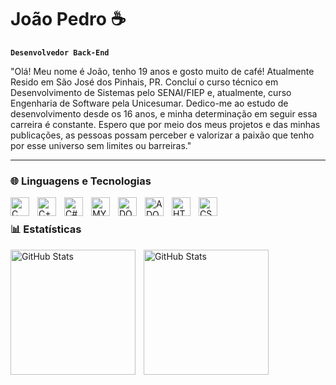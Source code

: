 # João Pedro ☕

**`Desenvolvedor Back-End`**

"Olá! Meu nome é João, tenho 19 anos e gosto muito de café! Atualmente Resido em São José dos Pinhais, PR. Concluí o curso técnico em Desenvolvimento de Sistemas pelo SENAI/FIEP e, atualmente, curso Engenharia de Software pela Unicesumar. Dedico-me ao estudo de desenvolvimento desde os 16 anos, e minha determinação em seguir essa carreira é constante. Espero que por meio dos meus projetos e das minhas publicações, as pessoas possam perceber e valorizar a paixão que tenho por esse universo sem limites ou barreiras."

---

### 🌐 Linguagens e Tecnologias

<img 
    align="left"
    alt="C"
    title="C"
    width="30px"
    style="padding-right: 10px;"
    src="https://cdn.jsdelivr.net/gh/devicons/devicon@latest/icons/c/c-original.svg" 
/>
<img 
    align="left"
    alt="C++"
    title="C++"
    width="30px"
    style="padding-right: 10px;"
    src="https://cdn.jsdelivr.net/gh/devicons/devicon@latest/icons/cplusplus/cplusplus-original.svg"
/>
<img 
    align="left"
    alt="C#"
    title="C#"
    width="30px"
    style="padding-right: 10px;"
    src="https://cdn.jsdelivr.net/gh/devicons/devicon@latest/icons/csharp/csharp-original.svg"
/>
<img 
    align="left"
    alt="MYSQL"
    title="MYSQL"
    width="30px"
    style="padding-right: 10px;"
    src="https://cdn.jsdelivr.net/gh/devicons/devicon@latest/icons/mysql/mysql-original.svg"
/>
<img 
    align="left"
    alt="DOTNET"
    title="DOTNET"
    width="30px"
    style="padding-right: 10px;"
    src="https://cdn.jsdelivr.net/gh/devicons/devicon@latest/icons/dot-net/dot-net-original.svg"
/>
<img 
    align="left"
    alt="ADOBE"
    title="ADOBE"
    width="30px"
    style="padding-right: 10px;"
    src="https://cdn.jsdelivr.net/gh/devicons/devicon@latest/icons/illustrator/illustrator-plain.svg"
/>
<img 
    align="left"
    alt="HTML"
    title="HTML"
    width="30px"
    style="padding-right: 10px;"
    src="https://cdn.jsdelivr.net/gh/devicons/devicon@latest/icons/html5/html5-original.svg"
/> 
<img 
    align="left"
    alt="CSS"
    title="CSS"
    width="30px"
    style="padding-right: 10px;"
    src="https://cdn.jsdelivr.net/gh/devicons/devicon@latest/icons/css3/css3-original.svg"
/>

<br/>

### 📊 Estatísticas

<p>
  <img 
    align="left" 
    alt="GitHub Stats" 
    height="200" 
    style="padding-right: 10px;" 
    src="https://github-readme-stats.vercel.app/api?username=JoaoSanReboot&show_icons=true&theme=tokyonight&include_all_commits=true&locale=pt-br" 
  />

<img 
      align="left" 
      alt="GitHub Stats" 
      height="200" 
      src="https://github-readme-stats.vercel.app/api/top-langs/?username=JoaoSanReboot&theme=tokyonight&layout=compact&custom_title=Tecnologias&langs_count=9" 
  />

</p>
